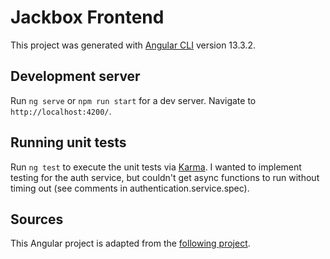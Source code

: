 # Jackbox Frontend

This project was generated with [Angular CLI](https://github.com/angular/angular-cli) version 13.3.2.

## Development server

Run `ng serve` or `npm run start` for a dev server. Navigate to `http://localhost:4200/`.
## Running unit tests

Run `ng test` to execute the unit tests via [Karma](https://karma-runner.github.io). I wanted to implement testing for the auth service, but couldn't get async
functions to run without timing out (see comments in authentication.service.spec).

## Sources
This Angular project is adapted from the [following project](https://github.com/cornflourblue/angular-8-registration-login-example).